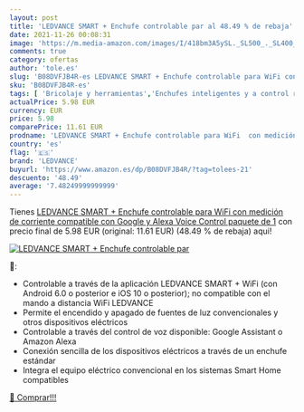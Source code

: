 ```yaml
---
layout: post
title: 'LEDVANCE SMART + Enchufe controlable par al 48.49 % de rebaja'
date: 2021-11-26 00:08:31
image: 'https://m.media-amazon.com/images/I/418bm3A5ySL._SL500_._SL400_.jpg'
comments: true
category: ofertas
author: 'tole.es'
slug: 'B08DVFJB4R-es LEDVANCE SMART + Enchufe controlable para WiFi con...'
sku: 'B08DVFJB4R-es'
tags: [ 'Bricolaje y herramientas','Enchufes inteligentes y a control remoto','Enchufes y accesorios','Instalación eléctrica','alexa','ledvance', ]
actualPrice: 5.98 EUR
currency: EUR
price: 5.98
comparePrice: 11.61 EUR
prodname: 'LEDVANCE SMART + Enchufe controlable para WiFi  con medición de corriente  compatible con Google y Alexa Voice Control  paquete de 1'
country: 'es'
flag: '🇪🇸'
brand: 'LEDVANCE'
buyurl: 'https://www.amazon.es/dp/B08DVFJB4R/?tag=tolees-21'
descuento: '48.49'
average: '7.48249999999999'
---
```


Tienes [LEDVANCE SMART + Enchufe controlable para WiFi  con medición de corriente  compatible con Google y Alexa Voice Control  paquete de 1](https://www.amazon.es/dp/B08DVFJB4R/?tag=tolees-21) con precio final de  5.98 EUR (original: 11.61 EUR) (48.49 %  de rebaja) aqui!

[![LEDVANCE SMART + Enchufe controlable par](https://m.media-amazon.com/images/I/418bm3A5ySL._SL500_._SL400_.jpg)](https://www.amazon.es/dp/B08DVFJB4R/?tag=tolees-21)

🔎:

- Controlable a través de la aplicación LEDVANCE SMART + WiFi (con Android 6.0 o posterior e iOS 10 o posterior); no compatible con el mando a distancia WiFi LEDVANCE
- Permite el encendido y apagado de fuentes de luz convencionales y otros dispositivos eléctricos
- Controlable a través del control de voz disponible: Google Assistant o Amazon Alexa
- Conexión sencilla de los dispositivos eléctricos a través de un enchufe estándar
- Integra el equipo eléctrico convencional en los sistemas Smart Home compatibles

[🛒 Comprar!!!](https://www.amazon.es/dp/B08DVFJB4R/?tag=tolees-21)
